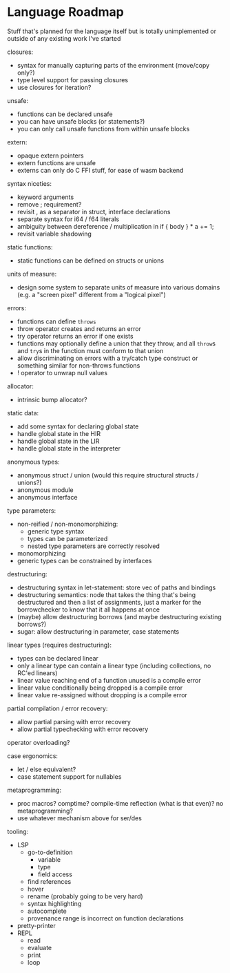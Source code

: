 # Language Roadmap

Stuff that's planned for the language itself but is totally unimplemented or outside of any existing work I've started

closures:
- syntax for manually capturing parts of the environment (move/copy only?)
- type level support for passing closures
- use closures for iteration?

unsafe:
- functions can be declared unsafe
- you can have unsafe blocks (or statements?)
- you can only call unsafe functions from within unsafe blocks

extern:
- opaque extern pointers
- extern functions are unsafe
- externs can only do C FFI stuff, for ease of wasm backend

syntax niceties:
- keyword arguments
- remove ; requirement?
- revisit , as a separator in struct, interface declarations
- separate syntax for i64 / f64 literals
- ambiguity between dereference / multiplication in if { body } * a += 1;
- revisit variable shadowing

static functions:
- static functions can be defined on structs or unions

units of measure:
- design some system to separate units of measure into various domains (e.g. a "screen pixel" different from a "logical pixel")

errors:
- functions can define `throws`
- throw operator creates and returns an error
- try operator returns an error if one exists
- functions may optionally define a union that they throw, and all `throw`s and `try`s in the function must conform to that union
- allow discriminating on errors with a try/catch type construct or something similar for non-throws functions
- ! operator to unwrap null values

allocator:
- intrinsic bump allocator?

static data:
- add some syntax for declaring global state
- handle global state in the HIR
- handle global state in the LIR
- handle global state in the interpreter

anonymous types:
- anonymous struct / union (would this require structural structs / unions?)
- anonymous module
- anonymous interface

type parameters:
- non-reified / non-monomorphizing:
    - generic type syntax
    - types can be parameterized
    - nested type parameters are correctly resolved
- monomorphizing
- generic types can be constrained by interfaces

destructuring:
- destructuring syntax in let-statement: store vec of paths and bindings
- destructuring semantics: node that takes the thing that's being destructured and then a list of assignments, just a marker for the borrowchecker to know that it all happens at once
- (maybe) allow destructuring borrows (and maybe destructuring existing borrows?)
- sugar: allow destructuring in parameter, case statements

linear types (requires destructuring):
- types can be declared linear
- only a linear type can contain a linear type (including collections, no RC'ed linears)
- linear value reaching end of a function unused is a compile error
- linear value conditionally being dropped is a compile error
- linear value re-assigned without dropping is a compile error

partial compilation / error recovery:
- allow partial parsing with error recovery
- allow partial typechecking with error recovery

operator overloading?

case ergonomics:
- let / else equivalent?
- case statement support for nullables

metaprogramming:
- proc macros? comptime? compile-time reflection (what is that even)? no metaprogramming?
- use whatever mechanism above for ser/des

tooling:
- LSP
    - go-to-definition
        - variable
        - type
        - field access
    - find references
    - hover
    - rename (probably going to be very hard)
    - syntax highlighting
    - autocomplete
    - provenance range is incorrect on function declarations
- pretty-printer
- REPL
    - read
    - evaluate
    - print
    - loop
